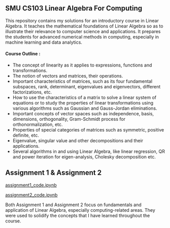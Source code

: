 ## SMU CS103 Linear Algebra For Computing

This repository contains my solutions for an introductory course in Linear Algebra. It teaches the mathematical foundations of Linear Algebra so as to illustrate their relevance to computer science and applications. It prepares the students for advanced numerical methods in computing, especially in machine learning and data analytics.

#### Course Outline :
- The concept of linearity as it applies to expressions, functions and transformations.
- The notion of vectors and matrices, their operations.
- Important characteristics of matrices, such as its four fundamental subspaces, rank, determinant, eigenvalues and eigenvectors, different factorizations, etc.
- How to use the characteristics of a matrix to solve a linear system of equations or to study
the properties of linear transformations using various algorithms such as Gaussian and Gauss-Jordan
eliminations.
- Important concepts of vector spaces such as independence, basis, dimensions, orthogonality,
Gram-Schmidt process for orthonormalization, etc.
- Properties of special categories of matrices such as symmetric, positive definite, etc.
- Eigenvalue, singular value and other decompositions and their applications.
- Several algorithms in and using Linear Algebra, like linear regression, QR and power iteration for
eigen-analysis, Cholesky decomposition etc.

## Assignment 1 & Assignment 2
[assignment1_code.ipynb](https://github.com/cskang0121/linear-algebra-for-computing/blob/main/assignment_1/assignment1_code.ipynb)

[assignment2_code.ipynb](https://github.com/cskang0121/linear-algebra-for-computing/blob/main/assignment_2/assignment2_code.ipynb)

Both Assignment 1 and Assignment 2 focus on fundamentals and application of Linear Algebra, especially computing-related areas. They were used to solidify the concepts that I have learned throughout the course.
